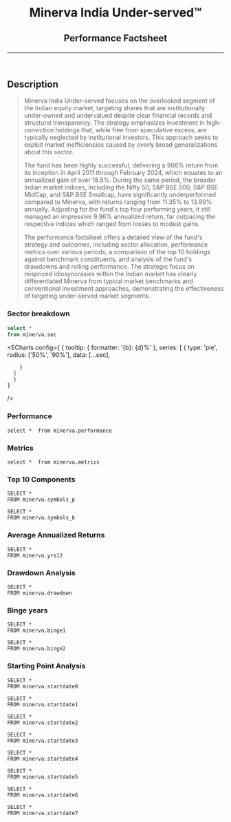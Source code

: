 
# <p style="text-align:center"> Minerva India Under-served™ </p>


## <p style="text-align:center"> Performance Factsheet </p>
---

<br>


## **Description**

>Minerva India Under-served focuses on the overlooked segment of the Indian equity market, targeting shares that
are institutionally under-owned and undervalued despite clear financial records and structural transparency. The
strategy emphasizes investment in high-conviction holdings that, while free from speculative excess, are typically
neglected by institutional investors. This approach seeks to exploit market inefficiencies caused by overly broad
generalizations about this sector.
>
>The fund has been highly successful, delivering a 906% return from its inception in April 2011 through February
2024, which equates to an annualized gain of over 18.5%. During the same period, the broader Indian market
indices, including the Nifty 50, S&P BSE 500, S&P BSE MidCap, and S&P BSE Smallcap, have significantly
underperformed compared to Minerva, with returns ranging from 11.35% to 13.99% annually. Adjusting for the
fund's top four performing years, it still managed an impressive 9.96% annualized return, far outpacing the
respective indices which ranged from losses to modest gains.
>
>The performance factsheet offers a detailed view of the fund's strategy and outcomes, including sector allocation,
performance metrics over various periods, a comparison of the top 10 holdings against benchmark constituents,
and analysis of the fund's drawdowns and rolling performance. The strategic focus on mispriced idiosyncrasies
within the Indian market has clearly differentiated Minerva from typical market benchmarks and conventional
investment approaches, demonstrating the effectiveness of targeting under-served market segments.

### **Sector breakdown**
```sql sec
select *
from minerva.sec
```

<ECharts config={
    {
        tooltip: {
            formatter: '{b}: {d}%'
        },
      series: [
        {
          type: 'pie',
          radius: ['50%', '90%'],
          data: [...sec],
          
        }
      ]
      }
    }
    
/>

### **Performance** 

```performance
select *  from minerva.performance
```

<LineChart 
    data={performance} 
    x=Date  
    y='Portfolio Return' 
    series=Group
    yMin = 0
    yfmt = num2
/>


### **Metrics**

```metrics
select *  from minerva.metrics
```
<DataTable data={metrics} />

### **Top 10 Components**

```symbolsp
SELECT *
FROM minerva.symbols_p
```

```symbolsb
SELECT *
FROM minerva.symbols_b
```

<FunnelChart 
    data={symbolsp}
    title="Top 10 Portfolio Components" 
    nameCol=Symbol
    valueCol="India Under-served Proportion(%)"
    showPercent=true
    connectGroup= "da"
/>
<FunnelChart 
    data={symbolsb}
    title="Top 10 Benchmark Components" 
    nameCol=Symbol
    valueCol="S&P BSE 500 Proportion(%)"
    showPercent=true
    connectGroup= "da"
/>

### **Average Annualized Returns**

```yrs12
SELECT *
FROM minerva.yrs12
```
<BarChart 
    data={yrs12}
    x=Period
    y='Annualized Return %'
    series=Group
    type=grouped
/>

### **Drawdown Analysis**


```drawdown
SELECT *
FROM minerva.drawdown
```

<LineChart 
    data={drawdown} 
    x=Date  
    y='Drawdown' 
    series=Group
    yfmt = num3
/>

### **Binge years**

```binge1
SELECT *
FROM minerva.binge1
```
<BarChart 
    title="Historical Annualized Returns"
    data={binge1}
    x=Group
    y='Annualized Return %'
    series=Group
/>

```binge2
SELECT *
FROM minerva.binge2
```
<BarChart
    title="Historical Annualized Returns without 2014, 2017, 2021, 2023"
    data={binge2}
    x=Group
    y='Annualized Return %'
    series=Group
/>

### **Starting Point Analysis**

```startdate0
SELECT *
FROM minerva.startdate0
```
<LineChart 
    data={startdate0}
    x=Date  
    y='Portfolio Return' 
    series=Group
    yfmt = num2
/>

```startdate1
SELECT *
FROM minerva.startdate1
```
<LineChart 
    data={startdate1}
    x=Date  
    y='Portfolio Return' 
    series=Group
    yfmt = num2
/>

```startdate2
SELECT *
FROM minerva.startdate2
```
<LineChart 
    data={startdate2}
    x=Date  
    y='Portfolio Return' 
    series=Group
    yfmt = num2
/>

```startdate3
SELECT *
FROM minerva.startdate3
```
<LineChart 
    data={startdate3}
    x=Date  
    y='Portfolio Return' 
    series=Group
    yfmt = num2
/>


```startdate4
SELECT *
FROM minerva.startdate4
```
<LineChart 
    data={startdate4}
    x=Date  
    y='Portfolio Return' 
    series=Group
    yfmt = num2
/>

```startdate5
SELECT *
FROM minerva.startdate5
```
<LineChart 
    data={startdate5}
    x=Date  
    y='Portfolio Return' 
    series=Group
    yfmt = num2
/>

```startdate6
SELECT *
FROM minerva.startdate6
```
<LineChart 
    data={startdate6}
    x=Date  
    y='Portfolio Return' 
    series=Group
    yfmt = num2
/>

```startdate7
SELECT *
FROM minerva.startdate7
```
<LineChart 
    data={startdate7}
    x=Date  
    y='Portfolio Return' 
    series=Group
    yfmt = num2
/>